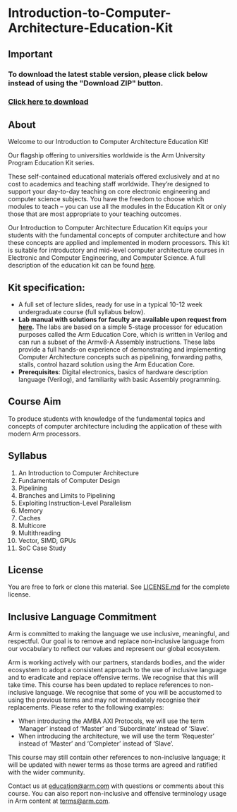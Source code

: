 # Introduction-to-Computer-Architecture-Education-Kit

## Important
### To download the latest stable version, please click below instead of using the "Download ZIP" button.
### [Click here to download](https://github.com/arm-university/Introduction-to-Computer-Architecture-Education-Kit/releases/download/v2.0.0/Computer-Architecture-Education-Kit.zip)

## About

Welcome to our Introduction to Computer Architecture Education Kit!

Our flagship offering to universities worldwide is the Arm University Program Education Kit series.

These self-contained educational materials offered exclusively and at no cost to academics and teaching staff worldwide. They’re designed to support your day-to-day teaching on core electronic engineering and computer science subjects. You have the freedom to choose which modules to teach – you can use all the modules in the Education Kit or only those that are most appropriate to your teaching outcomes.

Our Introduction to Computer Architecture Education Kit equips your students with the fundamental concepts of computer architecture and how these concepts are applied and implemented in modern processors. This kit is suitable for introductory and mid-level computer architecture courses in Electronic and Computer Engineering, and Computer Science. A full description of the education kit can be found [here](https://www.arm.com/resources/education/education-kits/computer-architecture).


 ## Kit specification:

* A full set of lecture slides, ready for use in a typical 10-12 week undergraduate course (full syllabus below).
* **Lab manual with solutions for faculty are available upon request from [here](https://www.arm.com/resources/education/education-kits/aup-donation-request-form).** The labs are based on a simple 5-stage processor for education purposes called the Arm Education Core, which is written in Verilog and can run a subset of the Armv8-A Assembly instructions. These labs provide a full hands-on experience of demonstrating and implementing Computer Architecture concepts such as pipelining, forwarding paths, stalls, control hazard solution using the Arm Education Core. 
* **Prerequisites**: Digital electronics, basics of hardware description language (Verilog), and familiarity with basic Assembly programming.

## Course Aim
To produce students with knowledge of the fundamental topics and concepts of computer architecture including the application of these with modern Arm processors.

## Syllabus
1.	An Introduction to Computer Architecture
2.	Fundamentals of Computer Design
3.	Pipelining
4.	Branches and Limits to Pipelining
5.	Exploiting Instruction-Level Parallelism
6.	Memory
7.	Caches
8.	Multicore
9.	Multithreading
10.	Vector, SIMD, GPUs
11.	SoC Case Study


## License
You are free to fork or clone this material. See [LICENSE.md](https://github.com/arm-university/Introduction-to-Computer-Architecture-Education-Kit/blob/main/License/LICENSE.md) for the complete license.

## Inclusive Language Commitment
Arm is committed to making the language we use inclusive, meaningful, and respectful. Our goal is to remove and replace non-inclusive language from our vocabulary to reflect our values and represent our global ecosystem.
 
Arm is working actively with our partners, standards bodies, and the wider ecosystem to adopt a consistent approach to the use of inclusive language and to eradicate and replace offensive terms. We recognise that this will take time. This course has been updated to replace references to non-inclusive language. We recognise that some of you will be accustomed to using the previous terms and may not immediately recognise their replacements. Please refer to the following examples:

* When introducing the AMBA AXI Protocols, we will use the term ‘Manager’ instead of ‘Master’ and ‘Subordinate’ instead of ‘Slave’. 
* When introducing the architecture, we will use the term ‘Requester’ instead of ‘Master’ and ‘Completer’ instead of ‘Slave’. 

This course may still contain other references to non-inclusive language; it will be updated with newer terms as those terms are agreed and ratified with the wider community.
 
Contact us at education@arm.com with questions or comments about this course. You can also report non-inclusive and offensive terminology usage in Arm content at terms@arm.com.
